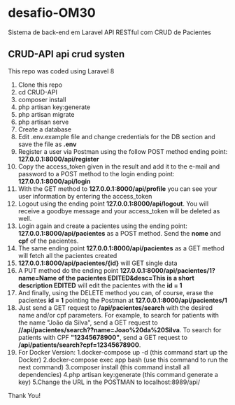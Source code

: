 # desafio-OM30
Sistema de back-end em Laravel API RESTful com CRUD de Pacientes

## CRUD-API api crud systen

This repo was coded using Laravel 8


 1.  Clone this repo
 2.  cd CRUD-API
 3.  composer install
 4.  php artisan key:generate
 5.  php artisan migrate
 6.  php artisan serve
 7.  Create a database
 8.  Edit .env.example file and change credentials for the DB section and save the file as **.env**
 9.  Register a user via Postman using the follow POST method ending point: **127.0.0.1:8000/api/register**
 11. Copy the access_token given in the result and add it to the e-mail and password to a POST method to the login ending point: **127.0.0.1:8000/api/login**
 12. With the GET method to **127.0.0.1:8000/api/profile** you can see your user information by entering the access_token
 13. Logout using the ending point **127.0.0.1:8000/api/logout**. You will receive a goodbye message and your access_token will be deleted as well.
 14. Login again and create a pacientes using the ending point: **127.0.0.1:8000/api/pacientes** as a POST method. Send the **nome** and **cpf** of the pacientes.
 15. The same ending point **127.0.0.1:8000/api/pacientes** as a GET method will fetch all the pacientes created
 16. **127.0.0.1:8000/api/pacientes/{id}** will GET single data
 17. A PUT method do the ending point **127.0.0.1:8000/api/pacientes/1?name=Name of the pacientes EDITED&desc=This is a short description EDITED** will edit the pacientes with the **id = 1**
 18. And finally, using the DELETE method you can, of course, erase the pacientes **id = 1** pointing the Postman at **127.0.0.1:8000/api/pacientes/1**
 19. Just send a GET request to **/api/pacientes/search** with the desired name and/or cpf parameters. For example, to search for patients with the name "João da Silva", send a GET request to **//api/pacientes/search??name=Joao%20da%20Silva**. To search for patients with CPF **"12345678900"**, send a GET request to **/api/patients/search?cpf=12345678900**.
 20. For Docker Version:
     1.docker-compose up -d
     (this command start up the Docker)
     2.docker-compose exec app bash
     (use this command to run the next command)
     3.composer install
     (this command install all dependencies)
     4.php artisan key:generate
     (this command generate a key)
     5.Change the URL in the POSTMAN to localhost:8989/api/

Thank You!
